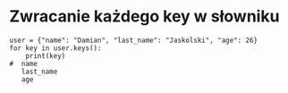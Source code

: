 # Zwracanie każdego key w słowniku   
```
user = {"name": "Damian", "last_name": "Jaskolski", "age": 26}
for key in user.keys():
    print(key)
#  name
   last_name
   age
```
